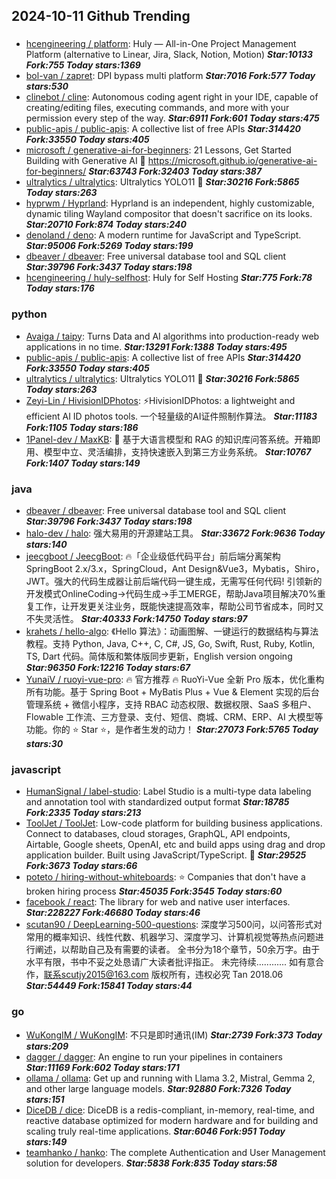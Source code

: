## 2024-10-11 Github Trending

### 
* [hcengineering / platform](https://github.com/hcengineering/platform): Huly — All-in-One Project Management Platform (alternative to Linear, Jira, Slack, Notion, Motion) ***Star:10133 Fork:755 Today stars:1369***
* [bol-van / zapret](https://github.com/bol-van/zapret): DPI bypass multi platform ***Star:7016 Fork:577 Today stars:530***
* [clinebot / cline](https://github.com/clinebot/cline): Autonomous coding agent right in your IDE, capable of creating/editing files, executing commands, and more with your permission every step of the way. ***Star:6911 Fork:601 Today stars:475***
* [public-apis / public-apis](https://github.com/public-apis/public-apis): A collective list of free APIs ***Star:314420 Fork:33550 Today stars:405***
* [microsoft / generative-ai-for-beginners](https://github.com/microsoft/generative-ai-for-beginners): 21 Lessons, Get Started Building with Generative AI 🔗 https://microsoft.github.io/generative-ai-for-beginners/ ***Star:63743 Fork:32403 Today stars:387***
* [ultralytics / ultralytics](https://github.com/ultralytics/ultralytics): Ultralytics YOLO11 🚀 ***Star:30216 Fork:5865 Today stars:263***
* [hyprwm / Hyprland](https://github.com/hyprwm/Hyprland): Hyprland is an independent, highly customizable, dynamic tiling Wayland compositor that doesn't sacrifice on its looks. ***Star:20710 Fork:874 Today stars:240***
* [denoland / deno](https://github.com/denoland/deno): A modern runtime for JavaScript and TypeScript. ***Star:95006 Fork:5269 Today stars:199***
* [dbeaver / dbeaver](https://github.com/dbeaver/dbeaver): Free universal database tool and SQL client ***Star:39796 Fork:3437 Today stars:198***
* [hcengineering / huly-selfhost](https://github.com/hcengineering/huly-selfhost): Huly for Self Hosting ***Star:775 Fork:78 Today stars:176***

### python
* [Avaiga / taipy](https://github.com/Avaiga/taipy): Turns Data and AI algorithms into production-ready web applications in no time. ***Star:13291 Fork:1388 Today stars:495***
* [public-apis / public-apis](https://github.com/public-apis/public-apis): A collective list of free APIs ***Star:314420 Fork:33550 Today stars:405***
* [ultralytics / ultralytics](https://github.com/ultralytics/ultralytics): Ultralytics YOLO11 🚀 ***Star:30216 Fork:5865 Today stars:263***
* [Zeyi-Lin / HivisionIDPhotos](https://github.com/Zeyi-Lin/HivisionIDPhotos): ⚡️HivisionIDPhotos: a lightweight and efficient AI ID photos tools. 一个轻量级的AI证件照制作算法。 ***Star:11183 Fork:1105 Today stars:186***
* [1Panel-dev / MaxKB](https://github.com/1Panel-dev/MaxKB): 🚀 基于大语言模型和 RAG 的知识库问答系统。开箱即用、模型中立、灵活编排，支持快速嵌入到第三方业务系统。 ***Star:10767 Fork:1407 Today stars:149***

### java
* [dbeaver / dbeaver](https://github.com/dbeaver/dbeaver): Free universal database tool and SQL client ***Star:39796 Fork:3437 Today stars:198***
* [halo-dev / halo](https://github.com/halo-dev/halo): 强大易用的开源建站工具。 ***Star:33672 Fork:9636 Today stars:140***
* [jeecgboot / JeecgBoot](https://github.com/jeecgboot/JeecgBoot): 🔥「企业级低代码平台」前后端分离架构SpringBoot 2.x/3.x，SpringCloud，Ant Design&Vue3，Mybatis，Shiro，JWT。强大的代码生成器让前后端代码一键生成，无需写任何代码! 引领新的开发模式OnlineCoding->代码生成->手工MERGE，帮助Java项目解决70%重复工作，让开发更关注业务，既能快速提高效率，帮助公司节省成本，同时又不失灵活性。 ***Star:40333 Fork:14750 Today stars:97***
* [krahets / hello-algo](https://github.com/krahets/hello-algo): 《Hello 算法》：动画图解、一键运行的数据结构与算法教程。支持 Python, Java, C++, C, C#, JS, Go, Swift, Rust, Ruby, Kotlin, TS, Dart 代码。简体版和繁体版同步更新，English version ongoing ***Star:96350 Fork:12216 Today stars:67***
* [YunaiV / ruoyi-vue-pro](https://github.com/YunaiV/ruoyi-vue-pro): 🔥 官方推荐 🔥 RuoYi-Vue 全新 Pro 版本，优化重构所有功能。基于 Spring Boot + MyBatis Plus + Vue & Element 实现的后台管理系统 + 微信小程序，支持 RBAC 动态权限、数据权限、SaaS 多租户、Flowable 工作流、三方登录、支付、短信、商城、CRM、ERP、AI 大模型等功能。你的 ⭐️ Star ⭐️，是作者生发的动力！ ***Star:27073 Fork:5765 Today stars:30***

### javascript
* [HumanSignal / label-studio](https://github.com/HumanSignal/label-studio): Label Studio is a multi-type data labeling and annotation tool with standardized output format ***Star:18785 Fork:2335 Today stars:213***
* [ToolJet / ToolJet](https://github.com/ToolJet/ToolJet): Low-code platform for building business applications. Connect to databases, cloud storages, GraphQL, API endpoints, Airtable, Google sheets, OpenAI, etc and build apps using drag and drop application builder. Built using JavaScript/TypeScript. 🚀 ***Star:29525 Fork:3673 Today stars:66***
* [poteto / hiring-without-whiteboards](https://github.com/poteto/hiring-without-whiteboards): ⭐️ Companies that don't have a broken hiring process ***Star:45035 Fork:3545 Today stars:60***
* [facebook / react](https://github.com/facebook/react): The library for web and native user interfaces. ***Star:228227 Fork:46680 Today stars:46***
* [scutan90 / DeepLearning-500-questions](https://github.com/scutan90/DeepLearning-500-questions): 深度学习500问，以问答形式对常用的概率知识、线性代数、机器学习、深度学习、计算机视觉等热点问题进行阐述，以帮助自己及有需要的读者。 全书分为18个章节，50余万字。由于水平有限，书中不妥之处恳请广大读者批评指正。 未完待续............ 如有意合作，联系scutjy2015@163.com 版权所有，违权必究 Tan 2018.06 ***Star:54449 Fork:15841 Today stars:44***

### go
* [WuKongIM / WuKongIM](https://github.com/WuKongIM/WuKongIM): 不只是即时通讯(IM) ***Star:2739 Fork:373 Today stars:209***
* [dagger / dagger](https://github.com/dagger/dagger): An engine to run your pipelines in containers ***Star:11169 Fork:602 Today stars:171***
* [ollama / ollama](https://github.com/ollama/ollama): Get up and running with Llama 3.2, Mistral, Gemma 2, and other large language models. ***Star:92880 Fork:7326 Today stars:151***
* [DiceDB / dice](https://github.com/DiceDB/dice): DiceDB is a redis-compliant, in-memory, real-time, and reactive database optimized for modern hardware and for building and scaling truly real-time applications. ***Star:6046 Fork:951 Today stars:149***
* [teamhanko / hanko](https://github.com/teamhanko/hanko): The complete Authentication and User Management solution for developers. ***Star:5838 Fork:835 Today stars:58***
